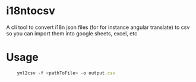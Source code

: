 # i18ntocsv
A cli tool to convert i18n json files (for for instance angular translate) to csv so you can import them into google sheets, excel, etc

# Usage
```javascript
    yml2csv -f <pathToFile> -o output.csv
```